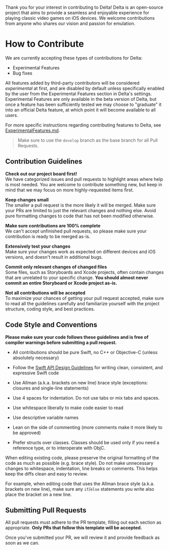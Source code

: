 Thank you for your interest in contributing to Delta! Delta is an open-source project that aims to provide a seamless and enjoyable experience for playing classic video games on iOS devices. We welcome contributions from anyone who shares our vision and passion for emulation.

# How to Contribute

We are currently accepting these types of contributions for Delta:

- Experimental Features
- Bug fixes

All features added by third-party contributors will be considered *experimental* at first, and are disabled by default unless specifically enabled by the user from the Experimental Features section in Delta's settings. Experimental Features are only available in the beta version of Delta, but once a feature has been sufficiently tested we may choose to "graduate" it into an official Delta feature, at which point it will become available to all users.

For more specific instructions regarding contributing features to Delta, see [ExperimentalFeatures.md](Docs/ExperimentalFeatures.md).

> Make sure to use the `develop` branch as the base branch for all Pull Requests.

## Contribution Guidelines

**Check out our project board first!**  
We have categorized issues and pull requests to highlight areas where help is most needed. You are welcome to contribute something new, but keep in mind that we may focus on more highly-requested items first.

**Keep changes small**  
The smaller a pull request is the more likely it will be merged. Make sure your PRs are limited to just the relevant changes and nothing else. Avoid pure formatting changes to code that has not been modified otherwise.

**Make sure contributions are 100% complete**  
We can't accept unfinished pull requests, so please make sure your contribution is ready to be merged as-is.

**Extensively test your changes**  
Make sure your changes work as expected on different devices and iOS versions, and doesn't result in additional bugs.
  
**Commit only relevant changes of changed files**  
Some files, such as Storyboards and Xcode projects, often contain changes that are unrelated to your specific change. **You should almost never commit an entire Storyboard or Xcode project as-is.**

**Not all contributions will be accepted**  
To maximize your chances of getting your pull request accepted, make sure to read all the guidelines carefully and familiarize yourself with the project structure, coding style, and best practices. 

## Code Style and Conventions

**Please make sure your code follows these guidelines and is free of compiler warnings before submitting a pull request.**

* All contributions should be pure Swift, no C++ or Objective-C (unless absolutely necessary)

* Follow the [Swift API Design Guidelines](https://swift.org/documentation/api-design-guidelines/) for writing clean, consistent, and expressive Swift code

* Use Allman (a.k.a. brackets on new line) brace style (exceptions: closures and single-line statements)

* Use 4 spaces for indentation. Do not use tabs or mix tabs and spaces.

* Use whitespace liberally to make code easier to read

* Use descriptive variable names

* Lean on the side of commenting (more comments make it more likely to be approved)

* Prefer structs over classes. Classes should be used only if you need a reference type, or to interoperate with ObjC.

When editing existing code, please preserve the original formatting of the code as much as possible (e.g. brace style). Do not make unnecessary changes to whitespace, indentation, line breaks or comments. This helps keep the diffs clean and easy to review.

For example, when editing code that uses the Allman brace style (a.k.a. brackets on new line), make sure any `if`/`else` statements you write also place the bracket on a new line. 
  
## Submitting Pull Requests

All pull requests must adhere to the PR template, filling out each section as appropriate. **Only PRs that follow this template will be accepted.**

Once you've submitted your PR, we will review it and provide feedback as soon as we can.
